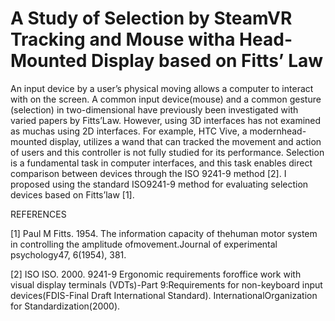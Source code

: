 # A Study of Selection by SteamVR Tracking and Mouse witha Head-Mounted Display based on Fitts’ Law

An input device by a user’s physical moving allows a computer to interact with on the screen. A common input device(mouse) and a common gesture (selection) in two-dimensional have previously been investigated with varied papers by Fitts’Law. However, using 3D interfaces has not examined as muchas using 2D interfaces.  For example, HTC Vive, a modernhead-mounted display, utilizes a wand that can tracked the movement and action of users and this controller is not fully studied for its performance. Selection is a fundamental task in computer interfaces, and this task enables direct comparison between devices through the ISO 9241-9 method [2]. I proposed using the standard ISO9241-9 method for evaluating selection devices based on Fitts’law [1].

REFERENCES

[1]  Paul M Fitts. 1954. The information capacity of thehuman motor system in controlling the amplitude ofmovement.Journal of experimental psychology47, 6(1954), 381.

[2]  ISO ISO. 2000. 9241-9 Ergonomic requirements foroffice work with visual display terminals (VDTs)-Part 9:Requirements for non-keyboard input devices(FDIS-Final Draft International Standard). InternationalOrganization for Standardization(2000).
